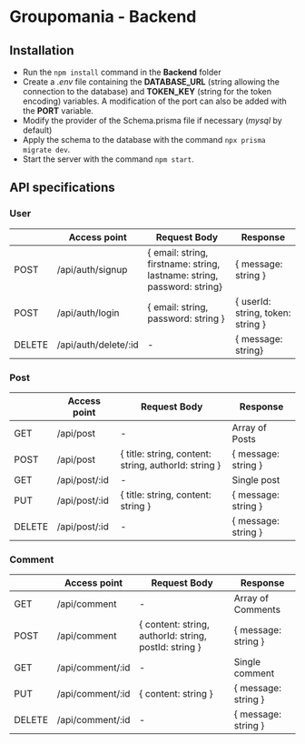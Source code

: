 # Groupomania - Backend

## Installation
- Run the `npm install` command in the **Backend** folder
- Create a *.env* file containing the **DATABASE_URL** (string allowing the connection to the database) and **TOKEN_KEY** (string for the token encoding) variables. A modification of the port can also be added with the **PORT** variable.
- Modify the provider of the Schema.prisma file if necessary (*mysql* by default)
- Apply the schema to the database with the command `npx prisma migrate dev`.
- Start the server with the command `npm start`.


## API specifications
### User
|   |Access point|Request Body|Response|
|---|---|---|---|
|POST|/api/auth/signup|{ email: string, firstname: string, lastname: string, password: string}|{ message: string }|
|POST|/api/auth/login|{ email: string, password: string }|{ userId: string, token: string }|
|DELETE|/api/auth/delete/:id| - |{ message: string}|

### Post
|   |Access point|Request Body|Response|
|---|---|---|---|
|GET|/api/post| - |Array of Posts|
|POST|/api/post|{ title: string, content: string, authorId: string }|{ message: string }|
|GET|/api/post/:id| - |Single post|
|PUT|/api/post/:id|{ title: string, content: string }|{ message: string }|
|DELETE|/api/post/:id| - |{ message: string }|

### Comment
|   |Access point|Request Body|Response|
|---|---|---|---|
|GET|/api/comment| - |Array of Comments|
|POST|/api/comment|{ content: string, authorId: string, postId: string }|{ message: string }|
|GET|/api/comment/:id| - |Single comment|
|PUT|/api/comment/:id|{ content: string }|{ message: string }|
|DELETE|/api/comment/:id| - |{ message: string }|